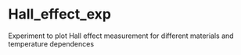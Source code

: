 # Hall_effect_exp
Experiment to plot Hall effect measurement for different materials and temperature dependences
